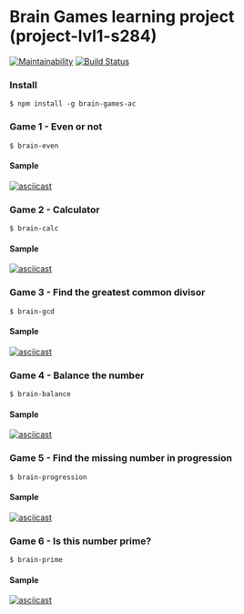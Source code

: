 # Brain Games learning project (project-lvl1-s284)

[![Maintainability](https://api.codeclimate.com/v1/badges/7a661b61d77fd6f422b6/maintainability)](https://codeclimate.com/github/alexgitcher/project-lvl1-s284/maintainability) [![Build Status](https://travis-ci.org/alexgitcher/project-lvl1-s284.svg?branch=master)](https://travis-ci.org/alexgitcher/project-lvl1-s284)

### Install

```
$ npm install -g brain-games-ac
```

### Game 1 - Even or not
```
$ brain-even
```
#### Sample

[![asciicast](https://asciinema.org/a/dROAyvNOVL5HjjMN0HMHieJkk.png)](https://asciinema.org/a/dROAyvNOVL5HjjMN0HMHieJkk)


### Game 2 - Calculator
```
$ brain-calc
```
#### Sample

[![asciicast](https://asciinema.org/a/CIabEF7hCKBcgVu5cY2Y2OgpY.png)](https://asciinema.org/a/CIabEF7hCKBcgVu5cY2Y2OgpY)


### Game 3 - Find the greatest common divisor
```
$ brain-gcd
```
#### Sample

[![asciicast](https://asciinema.org/a/iQE2T9i4NM4SKZsgu0Jq8XIJe.png)](https://asciinema.org/a/iQE2T9i4NM4SKZsgu0Jq8XIJe)


### Game 4 - Balance the number
```
$ brain-balance
```
#### Sample

[![asciicast](https://asciinema.org/a/Q5BZFQyBhnn8jS1r5AQUSh7da.png)](https://asciinema.org/a/Q5BZFQyBhnn8jS1r5AQUSh7da)


### Game 5 - Find the missing number in progression
```
$ brain-progression
```
#### Sample

[![asciicast](https://asciinema.org/a/kfuOwYHuBCJoL3wErLU2pIsEo.png)](https://asciinema.org/a/kfuOwYHuBCJoL3wErLU2pIsEo)


### Game 6 - Is this number prime?
```
$ brain-prime
```
#### Sample

[![asciicast](https://asciinema.org/a/UcWaYEOHjlEaVK8HmphNIAYrl.png)](https://asciinema.org/a/UcWaYEOHjlEaVK8HmphNIAYrl)